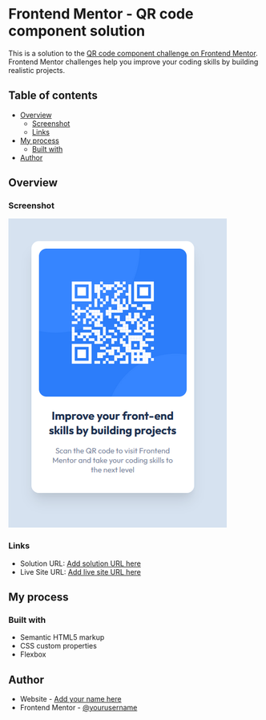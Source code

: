 # Frontend Mentor - QR code component solution

This is a solution to the [QR code component challenge on Frontend Mentor](https://www.frontendmentor.io/challenges/qr-code-component-iux_sIO_H). Frontend Mentor challenges help you improve your coding skills by building realistic projects. 

## Table of contents

- [Overview](#overview)
  - [Screenshot](#screenshot)
  - [Links](#links)
- [My process](#my-process)
  - [Built with](#built-with)
- [Author](#author)


## Overview

### Screenshot

![](./screenshot/QR-code-component.png)


### Links

- Solution URL: [Add solution URL here](https://github.com/PublicDavid/FEM_QR-code-component)
- Live Site URL: [Add live site URL here](https://publicdavid.github.io/FEM_QR-code-component/)

## My process

### Built with

- Semantic HTML5 markup
- CSS custom properties
- Flexbox

## Author

- Website - [Add your name here](https://github.com/PublicDavid)
- Frontend Mentor - [@yourusername](https://www.frontendmentor.io/profile/PublicDavid)
